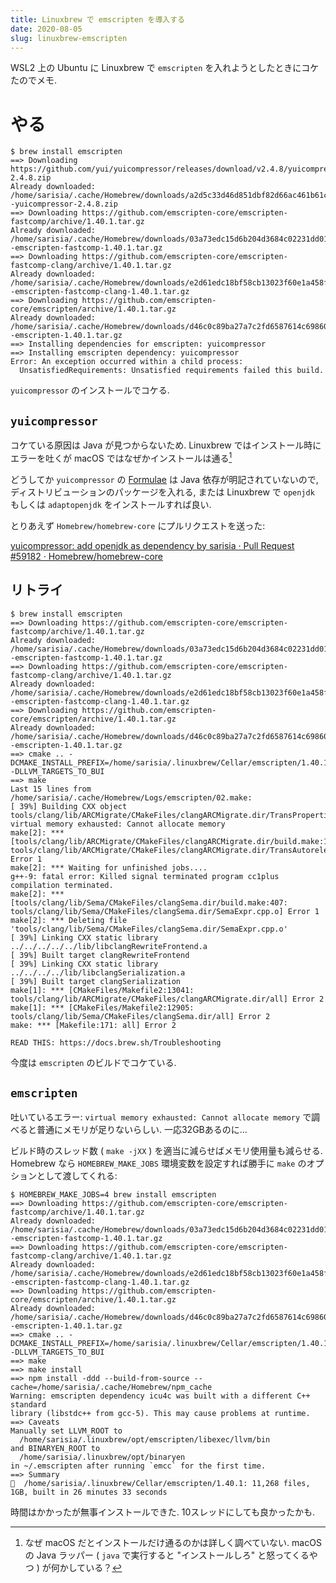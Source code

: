 ```yaml
---
title: Linuxbrew で emscripten を導入する
date: 2020-08-05
slug: linuxbrew-emscripten
---
```


WSL2 上の Ubuntu に Linuxbrew で `emscripten` を入れようとしたときにコケたのでメモ.

<!--more-->

# やる

```
$ brew install emscripten
==> Downloading https://github.com/yui/yuicompressor/releases/download/v2.4.8/yuicompressor-2.4.8.zip
Already downloaded: /home/sarisia/.cache/Homebrew/downloads/a2d5c33d46d851dbf82d66ac461b61c365507a824bfc9d1f881269c1772582d1--yuicompressor-2.4.8.zip
==> Downloading https://github.com/emscripten-core/emscripten-fastcomp/archive/1.40.1.tar.gz
Already downloaded: /home/sarisia/.cache/Homebrew/downloads/03a73edc15d6b204d3684c02231dd0188de070c6d68b412778d847c784c6f0c4--emscripten-fastcomp-1.40.1.tar.gz
==> Downloading https://github.com/emscripten-core/emscripten-fastcomp-clang/archive/1.40.1.tar.gz
Already downloaded: /home/sarisia/.cache/Homebrew/downloads/e2d61edc18bf58cb13023f60e1a458f19c32200646f2443950b943a63fc31153--emscripten-fastcomp-clang-1.40.1.tar.gz
==> Downloading https://github.com/emscripten-core/emscripten/archive/1.40.1.tar.gz
Already downloaded: /home/sarisia/.cache/Homebrew/downloads/d46c0c89ba27a7c2fd6587614c6986009f8c9ab828d6271380c5543cb617ba29--emscripten-1.40.1.tar.gz
==> Installing dependencies for emscripten: yuicompressor
==> Installing emscripten dependency: yuicompressor
Error: An exception occurred within a child process:
  UnsatisfiedRequirements: Unsatisfied requirements failed this build.
```

`yuicompressor` のインストールでコケる.

## `yuicompressor`

コケている原因は Java が見つからないため. Linuxbrew ではインストール時にエラーを吐くが macOS ではなぜかインストールは通る[^1]

どうしてか `yuicompressor` の [Formulae](https://github.com/Homebrew/homebrew-core/blob/faad9048c1a533df04af280a9135049dfcf924d0/Formula/yuicompressor.rb) は Java 依存が明記されていないので, ディストリビューションのパッケージを入れる, または Linuxbrew で `openjdk` もしくは `adaptopenjdk` をインストールすれば良い.

とりあえず `Homebrew/homebrew-core` にプルリクエストを送った:

[yuicompressor: add openjdk as dependency by sarisia · Pull Request #59182 · Homebrew/homebrew-core](https://github.com/Homebrew/homebrew-core/pull/59182)

## リトライ

```
$ brew install emscripten
==> Downloading https://github.com/emscripten-core/emscripten-fastcomp/archive/1.40.1.tar.gz
Already downloaded: /home/sarisia/.cache/Homebrew/downloads/03a73edc15d6b204d3684c02231dd0188de070c6d68b412778d847c784c6f0c4--emscripten-fastcomp-1.40.1.tar.gz
==> Downloading https://github.com/emscripten-core/emscripten-fastcomp-clang/archive/1.40.1.tar.gz
Already downloaded: /home/sarisia/.cache/Homebrew/downloads/e2d61edc18bf58cb13023f60e1a458f19c32200646f2443950b943a63fc31153--emscripten-fastcomp-clang-1.40.1.tar.gz
==> Downloading https://github.com/emscripten-core/emscripten/archive/1.40.1.tar.gz
Already downloaded: /home/sarisia/.cache/Homebrew/downloads/d46c0c89ba27a7c2fd6587614c6986009f8c9ab828d6271380c5543cb617ba29--emscripten-1.40.1.tar.gz
==> cmake .. -DCMAKE_INSTALL_PREFIX=/home/sarisia/.linuxbrew/Cellar/emscripten/1.40.1/libexec/llvm -DLLVM_TARGETS_TO_BUI
==> make
Last 15 lines from /home/sarisia/.cache/Homebrew/Logs/emscripten/02.make:
[ 39%] Building CXX object tools/clang/lib/ARCMigrate/CMakeFiles/clangARCMigrate.dir/TransProperties.cpp.o
virtual memory exhausted: Cannot allocate memory
make[2]: *** [tools/clang/lib/ARCMigrate/CMakeFiles/clangARCMigrate.dir/build.make:173: tools/clang/lib/ARCMigrate/CMakeFiles/clangARCMigrate.dir/TransAutoreleasePool.cpp.o] Error 1
make[2]: *** Waiting for unfinished jobs....
g++-9: fatal error: Killed signal terminated program cc1plus
compilation terminated.
make[2]: *** [tools/clang/lib/Sema/CMakeFiles/clangSema.dir/build.make:407: tools/clang/lib/Sema/CMakeFiles/clangSema.dir/SemaExpr.cpp.o] Error 1
make[2]: *** Deleting file 'tools/clang/lib/Sema/CMakeFiles/clangSema.dir/SemaExpr.cpp.o'
[ 39%] Linking CXX static library ../../../../../lib/libclangRewriteFrontend.a
[ 39%] Built target clangRewriteFrontend
[ 39%] Linking CXX static library ../../../../lib/libclangSerialization.a
[ 39%] Built target clangSerialization
make[1]: *** [CMakeFiles/Makefile2:13041: tools/clang/lib/ARCMigrate/CMakeFiles/clangARCMigrate.dir/all] Error 2
make[1]: *** [CMakeFiles/Makefile2:12905: tools/clang/lib/Sema/CMakeFiles/clangSema.dir/all] Error 2
make: *** [Makefile:171: all] Error 2

READ THIS: https://docs.brew.sh/Troubleshooting
```

今度は `emscripten` のビルドでコケている.

## `emscripten`

吐いているエラー: `virtual memory exhausted: Cannot allocate memory` で調べると普通にメモリが足りないらしい. 一応32GBあるのに…

ビルド時のスレッド数 ( `make -jXX` ) を適当に減らせばメモリ使用量も減らせる. Homebrew なら `HOMEBREW_MAKE_JOBS` 環境変数を設定すれば勝手に `make` のオプションとして渡してくれる:

```
$ HOMEBREW_MAKE_JOBS=4 brew install emscripten
==> Downloading https://github.com/emscripten-core/emscripten-fastcomp/archive/1.40.1.tar.gz
Already downloaded: /home/sarisia/.cache/Homebrew/downloads/03a73edc15d6b204d3684c02231dd0188de070c6d68b412778d847c784c6f0c4--emscripten-fastcomp-1.40.1.tar.gz
==> Downloading https://github.com/emscripten-core/emscripten-fastcomp-clang/archive/1.40.1.tar.gz
Already downloaded: /home/sarisia/.cache/Homebrew/downloads/e2d61edc18bf58cb13023f60e1a458f19c32200646f2443950b943a63fc31153--emscripten-fastcomp-clang-1.40.1.tar.gz
==> Downloading https://github.com/emscripten-core/emscripten/archive/1.40.1.tar.gz
Already downloaded: /home/sarisia/.cache/Homebrew/downloads/d46c0c89ba27a7c2fd6587614c6986009f8c9ab828d6271380c5543cb617ba29--emscripten-1.40.1.tar.gz
==> cmake .. -DCMAKE_INSTALL_PREFIX=/home/sarisia/.linuxbrew/Cellar/emscripten/1.40.1/libexec/llvm -DLLVM_TARGETS_TO_BUI
==> make
==> make install
==> npm install -ddd --build-from-source --cache=/home/sarisia/.cache/Homebrew/npm_cache
Warning: emscripten dependency icu4c was built with a different C++ standard
library (libstdc++ from gcc-5). This may cause problems at runtime.
==> Caveats
Manually set LLVM_ROOT to
  /home/sarisia/.linuxbrew/opt/emscripten/libexec/llvm/bin
and BINARYEN_ROOT to
  /home/sarisia/.linuxbrew/opt/binaryen
in ~/.emscripten after running `emcc` for the first time.
==> Summary
🍺  /home/sarisia/.linuxbrew/Cellar/emscripten/1.40.1: 11,268 files, 1GB, built in 26 minutes 33 seconds
```

時間はかかったが無事インストールできた. 10スレッドにしても良かったかも.

[^1]: なぜ macOS だとインストールだけ通るのかは詳しく調べていない. macOS の Java ラッパー ( `java` で実行すると "インストールしろ" と怒ってくるやつ ) が何かしている？